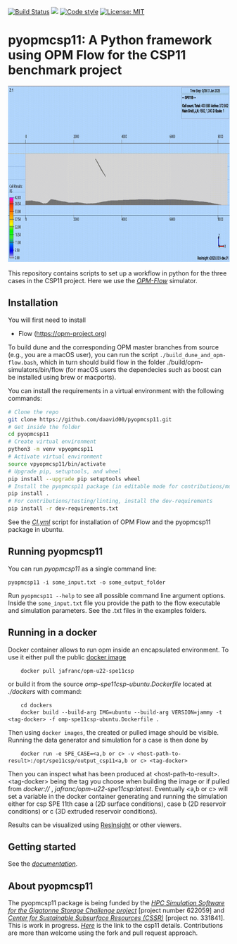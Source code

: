 [![Build Status](https://github.com/daavid00/pyopmcsp11/actions/workflows/CI.yml/badge.svg)](https://github.com/daavid00/pyopmcsp11/actions/workflows/CI.yml)
<a href="https://www.python.org/"><img src="https://img.shields.io/badge/python-3.8%20|%203.9%20|%203.10-blue.svg"></a>
[![Code style](https://img.shields.io/badge/code%20style-black-000000.svg)](https://github.com/ambv/black)
[![License: MIT](https://img.shields.io/badge/license-MIT-blue)](https://opensource.org/license/mit/)

# pyopmcsp11: A Python framework using OPM Flow for the CSP11 benchmark project

<img src="docs/text/figs/animation.gif" width="830" height="400">

This repository contains scripts to set up a workflow in python for the three cases in the CSP11 project.
Here we use the [_OPM-Flow_](https://opm-project.org/?page_id=19) simulator.

## Installation
You will first need to install
* Flow (https://opm-project.org)

To build dune and the corresponding OPM master branches from source (e.g., you are a macOS user), you can run the script
`./build_dune_and_opm-flow.bash`, which in turn should build flow in the folder 
./build/opm-simulators/bin/flow (for macOS users the dependecies such as boost can be installed using brew or macports).

You can install the requirements in a virtual environment with the following commands:

```bash
# Clone the repo
git clone https://github.com/daavid00/pyopmcsp11.git
# Get inside the folder
cd pyopmcsp11
# Create virtual environment
python3 -m venv vpyopmcsp11
# Activate virtual environment
source vpyopmcsp11/bin/activate
# Upgrade pip, setuptools, and wheel
pip install --upgrade pip setuptools wheel
# Install the pyopmcsp11 package (in editable mode for contributions/modifications, i.e., pip install -e .)
pip install .
# For contributions/testing/linting, install the dev-requirements
pip install -r dev-requirements.txt
``` 

See the [_CI.yml_](https://github.com/daavid00/pyopmcsp11/blob/main/.github/workflows/CI.yml) script
for installation of OPM Flow and the pyopmcsp11 package in ubuntu.

## Running pyopmcsp11
You can run _pyopmcsp11_ as a single command line:
```
pyopmcsp11 -i some_input.txt -o some_output_folder
```
Run `pyopmcsp11 --help` to see all possible command line 
argument options. Inside the `some_input.txt` file you provide the path to the
flow executable and simulation parameters. See the .txt files in the examples
folders.

## Running in a docker

Docker container allows to run opm inside an encapsulated environment. To use it either pull the public [docker image](https://hub.docker.com/r/jafranc/opm-u22-spe11csp) 

```
	docker pull jafranc/opm-u22-spe11csp
```

or build it from the source _omp-spe11csp-ubuntu.Dockerfile_ located at _./dockers_ with command:

```
	cd dockers
	docker build --build-arg IMG=ubuntu --build-arg VERSION=jammy -t <tag-docker> -f omp-spe11csp-ubuntu.Dockerfile .
```

Then using `docker images`, the created or pulled image should be visible. Running the data generator and simulation for a case is then done by

```
	docker run -e SPE_CASE=<a,b or c> -v <host-path-to-result>:/opt/spe11csp/output_csp11<a,b or c> <tag-docker> 

```

Then you can inspect what has been produced at \<host-path-to-result\>. \<tag-docker\> being the tag you choose when building the image or if pulled from _docker://_ , _jafranc/opm-u22-spe11csp:latest_. Eventually \<a,b or c\> will set a variable in the docker container generating and running the simulation either for csp SPE 11th case a (2D surface conditions), case b (2D reservoir conditions) or c (3D extruded reservoir conditions). 

Results can be visualized using [ResInsight](https://resinsight.org/) or other viewers.


## Getting started
See the [_documentation_](https://daavid00.github.io/pyopmcsp11/introduction.html).

## About pyopmcsp11
The pyopmcsp11 package is being funded by the [_HPC Simulation Software for the Gigatonne Storage Challenge project_](https://www.norceresearch.no/en/projects/hpc-simulation-software-for-the-gigatonne-storage-challenge) [project number 622059] and [_Center for Sustainable Subsurface Resources (CSSR)_](https://cssr.no) 
[project no. 331841].
This is work in progress. [_Here_](https://www.spe.org/en/csp/) is the link to the csp11 details.
Contributions are more than welcome using the fork and pull request approach.
